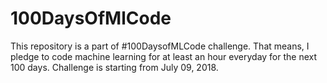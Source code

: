 # 100DaysOfMlCode
This repository is a part of #100DaysofMLCode challenge. That means, I pledge to code machine learning for at least an hour everyday for the next 100 days. Challenge is starting from July 09, 2018.
